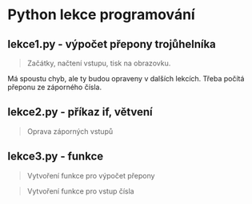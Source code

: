 # Python lekce programování

## lekce1.py - výpočet přepony trojůhelníka
> Začátky, načtení vstupu, tisk na obrazovku.

Má spoustu chyb, ale ty budou opraveny v dalších lekcích.
Třeba počítá přeponu ze záporného čísla.

## lekce2.py - příkaz if, větvení
> Oprava záporných vstupů

## lekce3.py - funkce
> Vytvoření funkce pro výpočet přepony

> Vytvoření funkce pro vstup čísla
